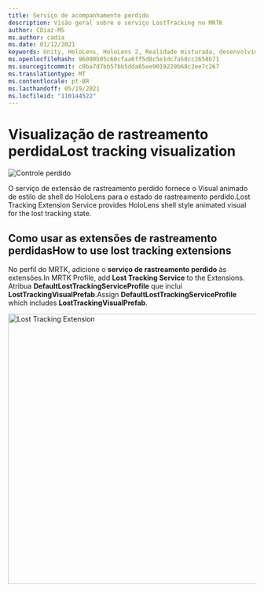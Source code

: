 ```yaml
---
title: Serviço de acompanhamento perdido
description: Visão geral sobre o serviço LostTracking no MRTK
author: CDiaz-MS
ms.author: cadia
ms.date: 01/12/2021
keywords: Unity, HoloLens, HoloLens 2, Realidade misturada, desenvolvimento, MRTK,
ms.openlocfilehash: 96090b05c60cfaa6ff5d8c5e1dc7a58cc2658b71
ms.sourcegitcommit: c0ba7d7bb57bb5dda65ee9019229b68c2ee7c267
ms.translationtype: MT
ms.contentlocale: pt-BR
ms.lasthandoff: 05/19/2021
ms.locfileid: "110144522"
---
```

# <a name="lost-tracking-visualization"></a><span data-ttu-id="46c96-104">Visualização de rastreamento perdida</span><span class="sxs-lookup"><span data-stu-id="46c96-104">Lost tracking visualization</span></span>

![Controle perdido](../images/lost-tracking/LostTrackingVisualization.jpg)

<span data-ttu-id="46c96-106">O serviço de extensão de rastreamento perdido fornece o Visual animado de estilo de shell do HoloLens para o estado de rastreamento perdido.</span><span class="sxs-lookup"><span data-stu-id="46c96-106">Lost Tracking Extension Service provides HoloLens shell style animated visual for the lost tracking state.</span></span>

## <a name="how-to-use-lost-tracking-extensions"></a><span data-ttu-id="46c96-107">Como usar as extensões de rastreamento perdidas</span><span class="sxs-lookup"><span data-stu-id="46c96-107">How to use lost tracking extensions</span></span>

<span data-ttu-id="46c96-108">No perfil do MRTK, adicione o **serviço de rastreamento perdido** às extensões.</span><span class="sxs-lookup"><span data-stu-id="46c96-108">In MRTK Profile, add **Lost Tracking Service** to the Extensions.</span></span> <span data-ttu-id="46c96-109">Atribua **DefaultLostTrackingServiceProfile** que inclui **LostTrackingVisualPrefab**.</span><span class="sxs-lookup"><span data-stu-id="46c96-109">Assign **DefaultLostTrackingServiceProfile** which includes **LostTrackingVisualPrefab**.</span></span>

<img src="../images/lost-tracking/LostTracking_Extensions.png" width="550" alt="Lost Tracking Extension">

